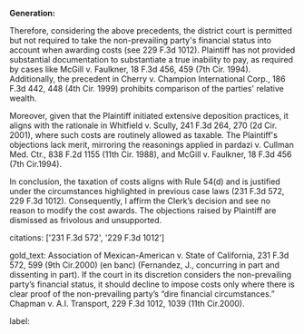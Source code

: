 **Generation:**

Therefore, considering the above precedents, the district court is permitted but not required to take the non-prevailing party's financial status into account when awarding costs (see 229 F.3d 1012). Plaintiff has not provided substantial documentation to substantiate a true inability to pay, as required by cases like McGill v. Faulkner, 18 F.3d 456, 459 (7th Cir. 1994). Additionally, the precedent in Cherry v. Champion International Corp., 186 F.3d 442, 448 (4th Cir. 1999) prohibits comparison of the parties' relative wealth.

Moreover, given that the Plaintiff initiated extensive deposition practices, it aligns with the rationale in Whitfield v. Scully, 241 F.3d 264, 270 (2d Cir. 2001), where such costs are routinely allowed as taxable. The Plaintiff's objections lack merit, mirroring the reasonings applied in pardazi v. Cullman Med. Ctr., 838 F.2d 1155 (11th Cir. 1988), and McGill v. Faulkner, 18 F.3d 456 (7th Cir.1994).

In conclusion, the taxation of costs aligns with Rule 54(d) and is justified under the circumstances highlighted in previous case laws (231 F.3d 572, 229 F.3d 1012). Consequently, I affirm the Clerk’s decision and see no reason to modify the cost awards. The objections raised by Plaintiff are dismissed as frivolous and unsupported.

citations: ['231 F.3d 572', '229 F.3d 1012']

gold_text: Association of Mexican-American v. State of California, 231 F.3d 572, 599 (9th Cir.2000) (en banc) (Fernandez, J., concurring in part and dissenting in part). If the court in its discretion considers the non-prevailing party’s financial status, it should decline to impose costs only where there is clear proof of the non-prevailing party’s “dire financial circumstances.” Chapman v. A.I. Transport, 229 F.3d 1012, 1039 (11th Cir.2000).

label: 